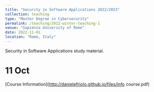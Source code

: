 ```yaml
---
title: "Security in Software Applications 2022/2023"
collection: teaching
type: "Master Degree in Cybersecurity"
permalink: /teaching/2022-winter-teaching-1
venue: "Sapienza University of Rome"
date: 2022-11-01
location: "Rome, Italy"
---
```


Security in Software Applications study material.

11 Oct
======

[Course Information](http://danielefriolo.github.io/files/info course.pdf)
